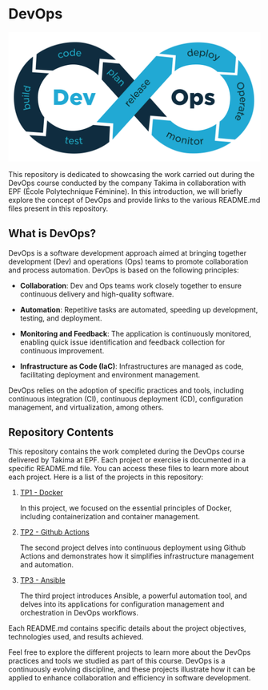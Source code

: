 # DevOps
![alt text](Course/devops.png)

This repository is dedicated to showcasing the work carried out during the DevOps course conducted by the company Takima in collaboration with EPF (École Polytechnique Féminine). In this introduction, we will briefly explore the concept of DevOps and provide links to the various README.md files present in this repository.

## What is DevOps?

DevOps is a software development approach aimed at bringing together development (Dev) and operations (Ops) teams to promote collaboration and process automation. DevOps is based on the following principles:

- **Collaboration**: Dev and Ops teams work closely together to ensure continuous delivery and high-quality software.

- **Automation**: Repetitive tasks are automated, speeding up development, testing, and deployment.

- **Monitoring and Feedback**: The application is continuously monitored, enabling quick issue identification and feedback collection for continuous improvement.

- **Infrastructure as Code (IaC)**: Infrastructures are managed as code, facilitating deployment and environment management.

DevOps relies on the adoption of specific practices and tools, including continuous integration (CI), continuous deployment (CD), configuration management, and virtualization, among others.

## Repository Contents

This repository contains the work completed during the DevOps course delivered by Takima at EPF. Each project or exercise is documented in a specific README.md file. You can access these files to learn more about each project. Here is a list of the projects in this repository:


1. [TP1 - Docker](TP1/README.md)

    In this project, we focused on the essential principles of Docker, including containerization and container management.

2. [TP2 - Github Actions](TP2/README.md)

    The second project delves into continuous deployment using Github Actions and demonstrates how it simplifies infrastructure management and automation.

3. [TP3 - Ansible](TP3/README.md)

   The third project introduces Ansible, a powerful automation tool, and delves into its applications for configuration management and orchestration in DevOps workflows.

Each README.md contains specific details about the project objectives, technologies used, and results achieved.

Feel free to explore the different projects to learn more about the DevOps practices and tools we studied as part of this course. DevOps is a continuously evolving discipline, and these projects illustrate how it can be applied to enhance collaboration and efficiency in software development.






